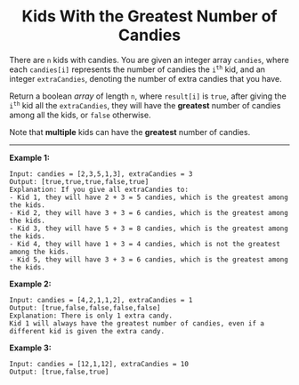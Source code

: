 <h1 align="center">
    Kids With the Greatest Number of Candies
</h1>

<p>
    There are <code>n</code> kids with candies. You are given an integer array 
<code>candies</code>, where each <code>candies[i]</code> represents the number of candies the <code>i<sup>th</sup></code> kid, and an integer 
<code>extraCandies</code>, denoting the number of extra candies that you have.

Return a boolean <i>array</i> of length <code>n</code>, where <code>result[i]</code> is <code>true</code>, after giving
the <code>i<sup>th</sup></code> kid all the <code>extraCandies</code>, they will have the <b>greatest</b> number of candies among all the kids, or <code>false</code> otherwise.

Note that <b>multiple</b> kids can have the <b>greatest</b> number of candies.
</p>

<hr>

<p>
    <b>Example 1:</b>

    Input: candies = [2,3,5,1,3], extraCandies = 3
    Output: [true,true,true,false,true]
    Explanation: If you give all extraCandies to:
    - Kid 1, they will have 2 + 3 = 5 candies, which is the greatest among the kids.
    - Kid 2, they will have 3 + 3 = 6 candies, which is the greatest among the kids.
    - Kid 3, they will have 5 + 3 = 8 candies, which is the greatest among the kids.
    - Kid 4, they will have 1 + 3 = 4 candies, which is not the greatest among the kids.
    - Kid 5, they will have 3 + 3 = 6 candies, which is the greatest among the kids.
</p>

<p>
    <b>Example 2:</b>

    Input: candies = [4,2,1,1,2], extraCandies = 1
    Output: [true,false,false,false,false]
    Explanation: There is only 1 extra candy.
    Kid 1 will always have the greatest number of candies, even if a different kid is given the extra candy.
</p>

<p>
    <b>Example 3:</b>

    Input: candies = [12,1,12], extraCandies = 10
    Output: [true,false,true]
</p>